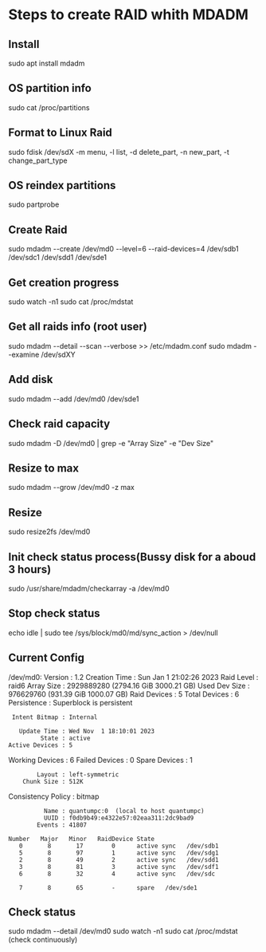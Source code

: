 # Steps to create RAID whith MDADM

## Install
sudo apt install mdadm

## OS partition info
sudo cat /proc/partitions

## Format to Linux Raid
sudo fdisk /dev/sdX
	-m menu, -l list, -d delete_part, -n new_part, -t change_part_type
	
## OS reindex partitions
sudo partprobe

## Create Raid
sudo mdadm --create /dev/md0 --level=6 --raid-devices=4 /dev/sdb1 /dev/sdc1 /dev/sdd1 /dev/sde1

## Get creation progress
sudo watch -n1 sudo cat /proc/mdstat

## Get all raids info (root user)
sudo mdadm --detail --scan --verbose >> /etc/mdadm.conf
sudo mdadm --examine /dev/sdXY

## Add disk
sudo mdadm --add /dev/md0 /dev/sde1

## Check raid capacity
sudo mdadm -D /dev/md0 | grep -e "Array Size" -e "Dev Size"

## Resize to max
sudo mdadm --grow /dev/md0 -z max

## Resize
sudo resize2fs /dev/md0

## Init check status process(Bussy disk for a aboud 3 hours)
sudo /usr/share/mdadm/checkarray -a /dev/md0

## Stop check status
echo idle | sudo tee /sys/block/md0/md/sync_action > /dev/null




## Current Config

/dev/md0:
           Version : 1.2
     Creation Time : Sun Jan  1 21:02:26 2023
        Raid Level : raid6
        Array Size : 2929889280 (2794.16 GiB 3000.21 GB)
     Used Dev Size : 976629760 (931.39 GiB 1000.07 GB)
      Raid Devices : 5
     Total Devices : 6
       Persistence : Superblock is persistent

     Intent Bitmap : Internal

       Update Time : Wed Nov  1 18:10:01 2023
             State : active
    Active Devices : 5
   Working Devices : 6
    Failed Devices : 0
     Spare Devices : 1

            Layout : left-symmetric
        Chunk Size : 512K

Consistency Policy : bitmap

              Name : quantumpc:0  (local to host quantumpc)
              UUID : f0db9b49:e4322e57:02eaa311:2dc9bad9
            Events : 41807

    Number   Major   Minor   RaidDevice State
       0       8       17        0      active sync   /dev/sdb1
       5       8       97        1      active sync   /dev/sdg1
       2       8       49        2      active sync   /dev/sdd1
       3       8       81        3      active sync   /dev/sdf1
       6       8       32        4      active sync   /dev/sdc

       7       8       65        -      spare   /dev/sde1

## Check status
sudo mdadm --detail /dev/md0
sudo watch -n1 sudo cat /proc/mdstat (check continuously)
